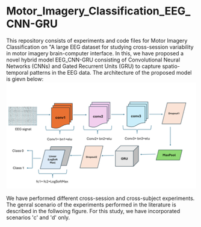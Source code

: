 # Motor_Imagery_Classification_EEG_CNN-GRU
This repository consists of experiments and code files for Motor Imagery Classification on "A large EEG dataset for studying cross-session variability in motor imagery brain-computer interface.
In this, we have proposed a novel hybrid model EEG_CNN-GRU consisting of Convolutional Neural Networks (CNNs) and Gated Recurrent Units (GRU) to capture spatio-temporal patterns in the EEG data. The architecture of the proposed model is gievn below:
![Alt text](eeg_cnn_gru_architecture.png)

We have performed different cross-session and cross-subject experiments. The genral scenario of the experiments performed in the literature is described in the follwoing figure. For this study, we have incorporated scenarios 'c' and 'd' only.

